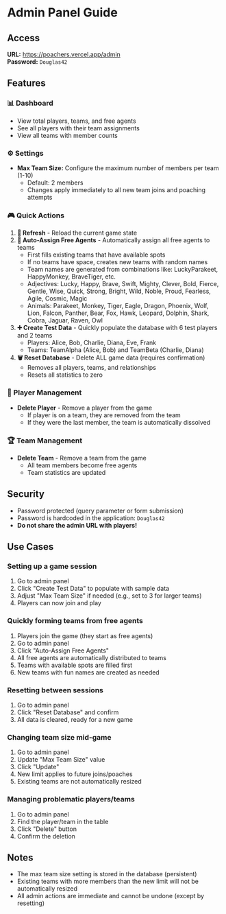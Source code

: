 # Admin Panel Guide

## Access

**URL:** https://poachers.vercel.app/admin  
**Password:** `Douglas42`

## Features

### 📊 Dashboard
- View total players, teams, and free agents
- See all players with their team assignments
- View all teams with member counts

### ⚙️ Settings
- **Max Team Size:** Configure the maximum number of members per team (1-10)
  - Default: 2 members
  - Changes apply immediately to all new team joins and poaching attempts

### 🎮 Quick Actions

1. **🔄 Refresh** - Reload the current game state
2. **🎲 Auto-Assign Free Agents** - Automatically assign all free agents to teams
   - First fills existing teams that have available spots
   - If no teams have space, creates new teams with random names
   - Team names are generated from combinations like: LuckyParakeet, HappyMonkey, BraveTiger, etc.
   - Adjectives: Lucky, Happy, Brave, Swift, Mighty, Clever, Bold, Fierce, Gentle, Wise, Quick, Strong, Bright, Wild, Noble, Proud, Fearless, Agile, Cosmic, Magic
   - Animals: Parakeet, Monkey, Tiger, Eagle, Dragon, Phoenix, Wolf, Lion, Falcon, Panther, Bear, Fox, Hawk, Leopard, Dolphin, Shark, Cobra, Jaguar, Raven, Owl
3. **➕ Create Test Data** - Quickly populate the database with 6 test players and 2 teams
   - Players: Alice, Bob, Charlie, Diana, Eve, Frank
   - Teams: TeamAlpha (Alice, Bob) and TeamBeta (Charlie, Diana)
4. **🗑️ Reset Database** - Delete ALL game data (requires confirmation)
   - Removes all players, teams, and relationships
   - Resets all statistics to zero

### 👥 Player Management
- **Delete Player** - Remove a player from the game
  - If player is on a team, they are removed from the team
  - If they were the last member, the team is automatically dissolved

### 🏆 Team Management
- **Delete Team** - Remove a team from the game
  - All team members become free agents
  - Team statistics are updated

## Security

- Password protected (query parameter or form submission)
- Password is hardcoded in the application: `Douglas42`
- **Do not share the admin URL with players!**

## Use Cases

### Setting up a game session
1. Go to admin panel
2. Click "Create Test Data" to populate with sample data
3. Adjust "Max Team Size" if needed (e.g., set to 3 for larger teams)
4. Players can now join and play

### Quickly forming teams from free agents
1. Players join the game (they start as free agents)
2. Go to admin panel
3. Click "Auto-Assign Free Agents"
4. All free agents are automatically distributed to teams
5. Teams with available spots are filled first
6. New teams with fun names are created as needed

### Resetting between sessions
1. Go to admin panel
2. Click "Reset Database" and confirm
3. All data is cleared, ready for a new game

### Changing team size mid-game
1. Go to admin panel
2. Update "Max Team Size" value
3. Click "Update"
4. New limit applies to future joins/poaches
5. Existing teams are not automatically resized

### Managing problematic players/teams
1. Go to admin panel
2. Find the player/team in the table
3. Click "Delete" button
4. Confirm the deletion

## Notes

- The max team size setting is stored in the database (persistent)
- Existing teams with more members than the new limit will not be automatically resized
- All admin actions are immediate and cannot be undone (except by resetting)
